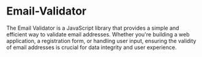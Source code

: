 # Email-Validator
The Email Validator is a JavaScript library that provides a simple and efficient way to validate email addresses. Whether you're building a web application, a registration form, or handling user input, ensuring the validity of email addresses is crucial for data integrity and user experience.
